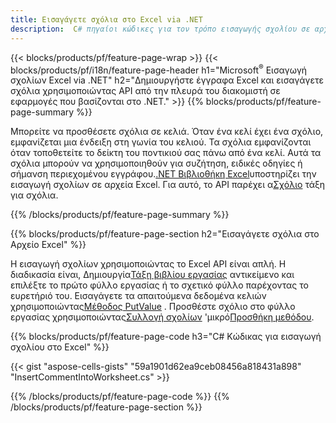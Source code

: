 ```yaml
---
title: Εισαγάγετε σχόλια στο Excel via .NET
description:  C# πηγαίοι κώδικες για τον τρόπο εισαγωγής σχολίου σε αρχεία Excel Microsoft χρησιμοποιώντας τη Βιβλιοθήκη .NET.
---
```

{{< blocks/products/pf/feature-page-wrap >}}
{{< blocks/products/pf/i18n/feature-page-header h1="Microsoft<sup>&reg;</sup> Εισαγωγή σχολίων Excel via .NET" h2="Δημιουργήστε έγγραφα Excel και εισαγάγετε σχόλια χρησιμοποιώντας API από την πλευρά του διακομιστή σε εφαρμογές που βασίζονται στο .NET." >}}
{{% blocks/products/pf/feature-page-summary %}}

 Μπορείτε να προσθέσετε σχόλια σε κελιά. Όταν ένα κελί έχει ένα σχόλιο, εμφανίζεται μια ένδειξη στη γωνία του κελιού. Τα σχόλια εμφανίζονται όταν τοποθετείτε το δείκτη του ποντικιού σας πάνω από ένα κελί. Αυτά τα σχόλια μπορούν να χρησιμοποιηθούν για συζήτηση, ειδικές οδηγίες ή σήμανση περιεχομένου εγγράφου.[.NET Βιβλιοθήκη Excel](/cells/el/net/)υποστηρίζει την εισαγωγή σχολίων σε αρχεία Excel. Για αυτό, το API παρέχει α[Σχόλιο](https://reference.aspose.com/cells/net/aspose.cells/comment) τάξη για σχόλια.

{{% /blocks/products/pf/feature-page-summary %}}

{{% blocks/products/pf/feature-page-section h2="Εισαγάγετε σχόλια στο Αρχείο Excel" %}}

 Η εισαγωγή σχολίων χρησιμοποιώντας το Excel API είναι απλή. Η διαδικασία είναι, Δημιουργία[Τάξη βιβλίου εργασίας](https://reference.aspose.com/cells/net/aspose.cells/workbook) αντικείμενο και επιλέξτε το πρώτο φύλλο εργασίας ή το σχετικό φύλλο παρέχοντας το ευρετήριό του. Εισαγάγετε τα απαιτούμενα δεδομένα κελιών χρησιμοποιώντας[Μέθοδος PutValue](https://reference.aspose.com/cells/net/aspose.cells/cell/methods/putvalue/index) . Προσθέστε σχόλιο στο φύλλο εργασίας χρησιμοποιώντας[Συλλογή σχολίων](https://reference.aspose.com/cells/net/aspose.cells/commentcollection) 'μικρό[Προσθήκη μεθόδου](https://reference.aspose.com/cells/net/aspose.cells.commentcollection/add/methods/1).

{{% blocks/products/pf/feature-page-code h3="C# Κώδικας για εισαγωγή σχολίου στο Excel" %}}

{{< gist "aspose-cells-gists" "59a1901d62ea9ceb08456a818431a898" "InsertCommentIntoWorksheet.cs" >}}

{{% /blocks/products/pf/feature-page-code %}}
{{% /blocks/products/pf/feature-page-section %}}
